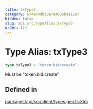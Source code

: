 ```yaml
---
title: txType3
category: 6749c4dba3a7a4005bae1197
hidden: false
slug: api.src.TypeAlias.txType3
order: 124
---
```


# Type Alias: txType3

```ts
type txType3 = "token:bid:create";
```

Must be "token:bid:create"

## Defined in

[packages/api/src/client/types.gen.ts:355](https://github.com/zkcloudworker/minatokens-lib/blob/main/packages/api/src/client/types.gen.ts#L355)
